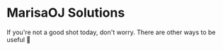 # MarisaOJ Solutions
If you're not a good shot today, don't worry. There are other ways to be useful 💜
